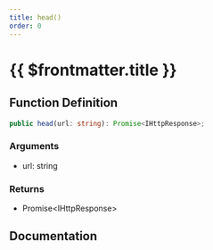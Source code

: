 ```yaml
---
title: head()
order: 0
---
```


# {{ $frontmatter.title }}

<!--@include: ./head_partial_header.md-->

## Function Definition

```ts
public head(url: string): Promise<IHttpResponse>;
```

### Arguments

* url: string

### Returns

* Promise\<IHttpResponse\>

## Documentation

<!--@include: ./head_partial_footer.md-->
